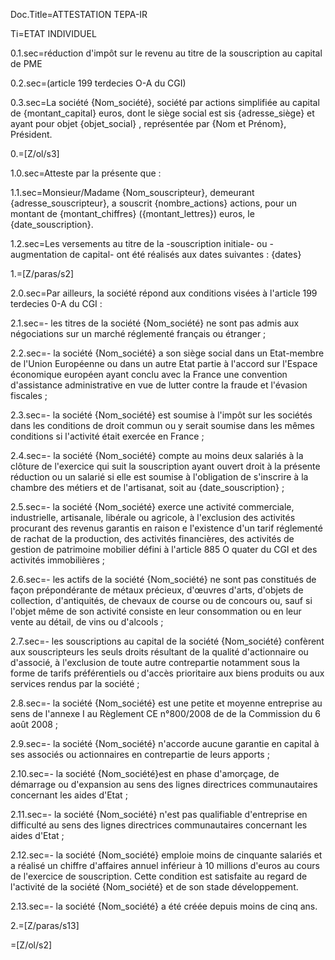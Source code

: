 Doc.Title=ATTESTATION TEPA-IR

Ti=ETAT INDIVIDUEL

0.1.sec=réduction d'impôt sur le revenu au titre de la souscription au capital de PME

0.2.sec=(article 199 terdecies O-A du CGI)

0.3.sec=La société {Nom_société}, société par actions simplifiée au capital de {montant_capital} euros, dont le siège social est sis {adresse_siège} et ayant pour objet  {objet_social} , représentée par {Nom et Prénom}, Président.

0.=[Z/ol/s3]


1.0.sec=Atteste par la présente que :

1.1.sec=Monsieur/Madame {Nom_souscripteur}, demeurant {adresse_souscripteur}, a souscrit {nombre_actions} actions, pour un montant de {montant_chiffres} ({montant_lettres}) euros, le {date_souscription}.

1.2.sec=Les versements au titre de la -souscription initiale- ou -augmentation de capital- ont été réalisés aux dates suivantes : {dates}

1.=[Z/paras/s2]

2.0.sec=Par ailleurs, la société répond aux conditions visées à l'article 199 terdecies 0-A du CGI :

2.1.sec=- les titres de la société {Nom_société} ne sont pas admis aux négociations sur un marché réglementé français ou étranger ;

2.2.sec=- la société {Nom_société} a son siège social dans un Etat-membre de l'Union Européenne ou dans un autre Etat partie à l'accord sur l'Espace économique européen ayant conclu avec la France une convention d'assistance administrative en vue de lutter contre la fraude et l'évasion fiscales ;

2.3.sec=- la société {Nom_société} est soumise à l'impôt sur les sociétés dans les conditions de droit commun ou y serait soumise dans les mêmes conditions si l'activité était exercée en France ;

2.4.sec=- la société {Nom_société} compte au moins deux salariés à la clôture de l'exercice qui suit la souscription ayant ouvert droit à la présente réduction ou un salarié si elle est soumise à l'obligation de s'inscrire à la chambre des métiers et de l'artisanat, soit au {date_souscription} ;

2.5.sec=- la société {Nom_société} exerce une activité commerciale, industrielle, artisanale, libérale ou agricole, à l'exclusion des activités procurant des revenus garantis en raison e l'existence d'un tarif réglementé de rachat de la production, des activités financières, des activités de gestion de patrimoine mobilier défini à l'article 885 O quater du CGI et des activités immobilières ;

2.6.sec=- les actifs de la société {Nom_société} ne sont pas constitués de façon prépondérante de métaux précieux, d'œuvres d'arts, d'objets de collection, d'antiquités, de chevaux de course ou de concours ou, sauf si l'objet même de son activité consiste en leur consommation ou en leur vente au détail, de vins ou d'alcools ;

2.7.sec=- les souscriptions au capital de la société {Nom_société} confèrent aux souscripteurs les seuls droits résultant de la qualité d'actionnaire ou d'associé, à l'exclusion de toute autre contrepartie notamment sous la forme de tarifs préférentiels ou d'accès prioritaire aux biens produits ou aux services rendus par la société ;

2.8.sec=- la société {Nom_société} est une petite et moyenne entreprise au sens de l'annexe I au Règlement CE n°800/2008 de de la Commission du 6 août 2008 ;

2.9.sec=- la société {Nom_société} n'accorde aucune garantie en capital à ses associés ou actionnaires en contrepartie de leurs apports ;

2.10.sec=- la société {Nom_société}est en phase d'amorçage, de démarrage ou d'expansion au sens des lignes directrices communautaires concernant les aides d'Etat ;

2.11.sec=- la société {Nom_société} n'est pas qualifiable d'entreprise en difficulté au sens des lignes directrices communautaires concernant les aides d'Etat ;

2.12.sec=- la société {Nom_société} emploie moins de cinquante salariés et a réalisé un chiffre d'affaires annuel inférieur à 10 millions d'euros au cours de l'exercice de souscription. Cette condition est satisfaite au regard de l'activité de la société {Nom_société} et de son stade développement.

2.13.sec=- la société {Nom_société} a été créée depuis moins de cinq ans.  

2.=[Z/paras/s13]

=[Z/ol/s2]  

